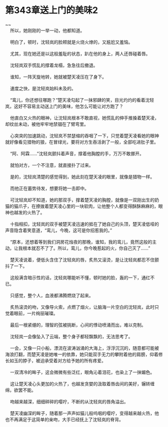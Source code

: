# 第343章送上门的美味2
~~<br>&nbsp;&nbsp;&nbsp;&nbsp;所以，她刚刚的一举一动，他都知道。<br><br>&nbsp;&nbsp;&nbsp;&nbsp;明白了，顿时，沈轻岚的脸颊就是火烧火燎的，又尴尬又羞恼。<br><br>&nbsp;&nbsp;&nbsp;&nbsp;尤其，现在她还是以这般羞耻的状态，趴在他的身上，两人还唇碰着唇。<br><br>&nbsp;&nbsp;&nbsp;&nbsp;沈轻岚双手慌乱的撑着龙榻，急急往后撤退。<br><br>&nbsp;&nbsp;&nbsp;&nbsp;谁知，一阵天旋地转，她就被楚天凌压在了身下。<br><br>&nbsp;&nbsp;&nbsp;&nbsp;速度之快，是沈轻岚始料未及的。<br><br>&nbsp;&nbsp;&nbsp;&nbsp;“鸾儿，你还想往哪跑？”楚天凌勾起了一抹邪肆的笑，目光灼灼的看着沈轻岚，这好不容易主动送上门的美味，他怎么可能让对方跑了？<br><br>&nbsp;&nbsp;&nbsp;&nbsp;他直白又火热的眼神，让沈轻岚根本不敢直视，她慌乱的伸手推搡着楚天凌，却纹丝未动，被他牢牢地禁锢在了臂弯里。<br><br>&nbsp;&nbsp;&nbsp;&nbsp;心突突的加速跳动，沈轻岚不禁瑟缩的吞咽了一下，只觉着楚天凌看她的眼神就好像看见猎物的狼，在冒绿光，要将对方生吞活剥了一般，全部吃进肚子里。<br><br>&nbsp;&nbsp;&nbsp;&nbsp;“阿、阿霖……”沈轻岚颤抖着声音，撑着他胸膛的手，万万不敢挪开。<br><br>&nbsp;&nbsp;&nbsp;&nbsp;就怕对方，一个不注意，就直接扑了过来。<br><br>&nbsp;&nbsp;&nbsp;&nbsp;是的，沈轻岚清楚的感觉得到，她此刻在楚天凌的眼里，就像是猎物一样。<br><br>&nbsp;&nbsp;&nbsp;&nbsp;而他正在蓄势待发，想要将她一击即中。<br><br>&nbsp;&nbsp;&nbsp;&nbsp;可沈轻岚却不知道，她的那双手，撑着楚天凌的胸膛，就像是一双刚出生的奶猫的猫爪子，在撩拨着楚天凌心里的一块软肉，让他整个人都变得酥酥麻麻的，眼神也越发的火热了。<br><br>&nbsp;&nbsp;&nbsp;&nbsp;十指相扣，沈轻岚的双手被楚天凌迅速的抵在了她自己的头顶，楚天凌低哑的声音隐含着笑意道，“鸾儿，今晚，这可是你招惹我的。”<br><br>&nbsp;&nbsp;&nbsp;&nbsp;“原本，还想着等到我们洞房花烛夜的那晚，谁知，我的鸾儿，竟然这般的主动，让我根本就忍不了了。所以，鸾儿，你今晚惹起的火，你自己灭了……”<br><br>&nbsp;&nbsp;&nbsp;&nbsp;楚天凌说着，便低头含住了沈轻岚的唇，炙热又滚烫，是让沈轻岚都忍不住颤抖了一下。<br><br>&nbsp;&nbsp;&nbsp;&nbsp;这般满含暗示性的话，沈轻岚哪能听不懂，顿时她的脸，轰的一下，通红不已。<br><br>&nbsp;&nbsp;&nbsp;&nbsp;只感觉，整个人，血液都沸腾燃烧了起来。<br><br>&nbsp;&nbsp;&nbsp;&nbsp;炙热滚烫的吻，又像导火索，点燃了烟火，让脑海一片空白的沈轻岚，此时只觉着眼前，一片绚丽璀璨。<br><br>&nbsp;&nbsp;&nbsp;&nbsp;最后一根紧绷的，理智的弦被挑断，心间的悸动喷涌而出，难以克制。<br><br>&nbsp;&nbsp;&nbsp;&nbsp;沈轻岚一会像坠入了云端，整个身子都轻飘飘的，无法思考了。<br><br>&nbsp;&nbsp;&nbsp;&nbsp;一会，又像一只小船，漂流在波涛汹涌的大海上，浮浮沉沉的，随意都可能被海浪打翻，而楚天凌是她唯一的依靠，她只能双手无力的攀附着他的肩膀，仰着修长如玉的脖子，被迫承受着对方给予她的所有疼爱。<br><br>&nbsp;&nbsp;&nbsp;&nbsp;一双清冷的眸子，这会微微有些泛红，眼角沁着泪花，也染上了一抹媚色。<br><br>&nbsp;&nbsp;&nbsp;&nbsp;这让楚天凌心头更加的火热了，也越发贪婪的汲取着唇齿间的美好，辗转缠绵，欲罢不能。<br><br>&nbsp;&nbsp;&nbsp;&nbsp;吻越来越深，细细碎碎的嘤咛，不断的从沈轻岚的唇角溢出。<br><br>&nbsp;&nbsp;&nbsp;&nbsp;楚天凌幽深的眸子，随着那一声声如猫儿般呜咽的嘤咛，变得越来越火热，他也不再满足于这简单的亲吻，大手已经抚上了沈轻岚的脊背。<br><br>
                    

<script>_fwqdsqadxfw()</script>
<div><script>_dfwf1dw();</script></div>
<div><script>_dfwf1agdw();</script></div>
                